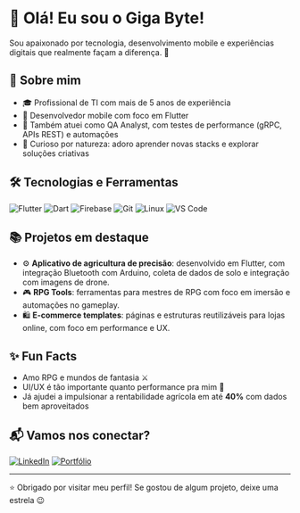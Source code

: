 # 👋 Olá! Eu sou o Giga Byte!

Sou apaixonado por tecnologia, desenvolvimento mobile e experiências digitais que realmente façam a diferença. 🚀

## 💼 Sobre mim

- 🎓 Profissional de TI com mais de 5 anos de experiência
- 📱 Desenvolvedor mobile com foco em Flutter
- 🧪 Também atuei como QA Analyst, com testes de performance (gRPC, APIs REST) e automações
- 🧠 Curioso por natureza: adoro aprender novas stacks e explorar soluções criativas

## 🛠️ Tecnologias e Ferramentas

![Flutter](https://img.shields.io/badge/-Flutter-02569B?style=flat&logo=flutter&logoColor=white)
![Dart](https://img.shields.io/badge/-Dart-0175C2?style=flat&logo=dart&logoColor=white)
![Firebase](https://img.shields.io/badge/-Firebase-FFCA28?style=flat&logo=firebase&logoColor=black)
![Git](https://img.shields.io/badge/-Git-F05032?style=flat&logo=git&logoColor=white)
![Linux](https://img.shields.io/badge/-Linux-FCC624?style=flat&logo=linux&logoColor=black)
![VS Code](https://img.shields.io/badge/-VS%20Code-007ACC?style=flat&logo=visual-studio-code&logoColor=white)

## 📚 Projetos em destaque

- ⚙️ **Aplicativo de agricultura de precisão**: desenvolvido em Flutter, com integração Bluetooth com Arduino, coleta de dados de solo e integração com imagens de drone.
- 🎮 **RPG Tools**: ferramentas para mestres de RPG com foco em imersão e automações no gameplay.
- 🛍️ **E-commerce templates**: páginas e estruturas reutilizáveis para lojas online, com foco em performance e UX.

## ✨ Fun Facts

- Amo RPG e mundos de fantasia ⚔️
- UI/UX é tão importante quanto performance pra mim 🎨
- Já ajudei a impulsionar a rentabilidade agrícola em até **40%** com dados bem aproveitados

## 📬 Vamos nos conectar?

[![LinkedIn](https://img.shields.io/badge/-LinkedIn-0A66C2?style=flat&logo=linkedin&logoColor=white)](https://www.linkedin.com/in/seu-username/)
[![Portfólio](https://img.shields.io/badge/-Portfólio-000?style=flat&logo=vercel&logoColor=white)](https://seu-portfolio.com)

---

⭐️ Obrigado por visitar meu perfil! Se gostou de algum projeto, deixe uma estrela 😉
